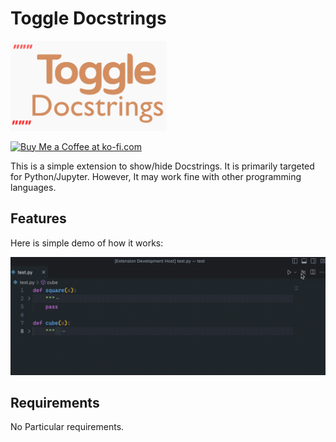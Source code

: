 # Toggle Docstrings


[<img src="images/logo.png" width="250"/>](images/logo.png)

[<a href='https://ko-fi.com/grayrigel' target='_blank'><img height='35' style='border:0px;height:46px;' src='https://az743702.vo.msecnd.net/cdn/kofi3.png?v=0' border='0' alt='Buy Me a Coffee at ko-fi.com' />]()

This is a simple extension to show/hide Docstrings. It is primarily targeted for Python/Jupyter.
However, It may work fine with other programming languages.

## Features

Here is simple demo of how it works:

![Demo](images/demo.gif)

## Requirements
No Particular requirements.
